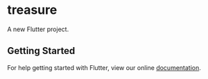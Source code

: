 # treasure

A new Flutter project.

## Getting Started

For help getting started with Flutter, view our online
[documentation](https://flutter.io/).
